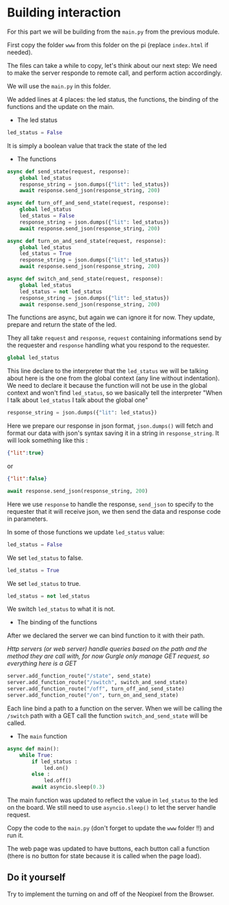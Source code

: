 # Building interaction

For this part we will be building from the `main.py` from the previous module.

First copy the folder `www` from this folder on the pi (replace `index.html` if needed).

The files can take a while to copy, let's think about our next step:
We need to make the server responde to remote call, and perform action accordingly.

We will use the `main.py` in this folder.

We added lines at 4 places: the led status, the functions, the binding of the functions and the update on the main.

- The led status

```python
led_status = False
```

It is simply a boolean value that track the state of the led

- The functions

```python
async def send_state(request, response):
    global led_status
    response_string = json.dumps({"lit": led_status})
    await response.send_json(response_string, 200)

async def turn_off_and_send_state(request, response):
    global led_status
    led_status = False
    response_string = json.dumps({"lit": led_status})
    await response.send_json(response_string, 200)

async def turn_on_and_send_state(request, response):
    global led_status
    led_status = True
    response_string = json.dumps({"lit": led_status})
    await response.send_json(response_string, 200)

async def switch_and_send_state(request, response):
    global led_status
    led_status = not led_status
    response_string = json.dumps({"lit": led_status})
    await response.send_json(response_string, 200)
```

The functions are async, but again we can ignore it for now. They update, prepare and return the state of the led.

They all take `request` and `response`, `request` containing informations send by the requester and `response` handling what you respond to the requester.

```python
global led_status
```
This line declare to the interpreter that the `led_status` we will be talking about here is the one from the global context (any line without indentation). We need to declare it because the function will not be use in the global context and won't find `led_status`, so we basically tell the interpreter "When I talk about `led_status` I talk about the global one" 

```python
response_string = json.dumps({"lit": led_status})
```
Here we prepare our response in json format, `json.dumps()` will fetch and format our data with json's syntax saving it in a string in `response_string`. It will look something like this :
```json
{"lit":true}
```
or 
```json
{"lit":false}
```

```python
await response.send_json(response_string, 200)
```

Here we use `response` to handle the response, `send_json` to specify to the requester that it will receive json, we then send the data and response code in parameters.

In some of those functions we update `led_status` value:

```python
led_status = False
```
We set `led_status` to false.
```python
led_status = True
```
We set `led_status` to true.
```python
led_status = not led_status
```
We switch `led_status` to what it is not.

- The binding of the functions

After we declared the server we can bind function to it with their path.

*Http servers (or web server) handle queries based on the path and the method they are call with, for now Gurgle only manage GET request, so everything here is a GET*

```python
server.add_function_route("/state", send_state)
server.add_function_route("/switch", switch_and_send_state)
server.add_function_route("/off", turn_off_and_send_state)
server.add_function_route("/on", turn_on_and_send_state)
```

Each line bind a path to a function on the server. When we will be calling the `/switch` path with a GET call the function `switch_and_send_state` will be called.

- The `main` function

```python
async def main():
    while True:
        if led_status :
            led.on()
        else :
            led.off()
        await asyncio.sleep(0.3)
```

The main function was updated to reflect the value in `led_status` to the led on the board. We still need to use `asyncio.sleep()` to let the server handle request.

Copy the code to the `main.py` (don't forget to update the `www` folder !!) and run it. 

The web page was updated to have buttons, each button call a function (there is no button for state because it is called when the page load).

## Do it yourself

Try to implement the turning on and off of the Neopixel from the Browser.
